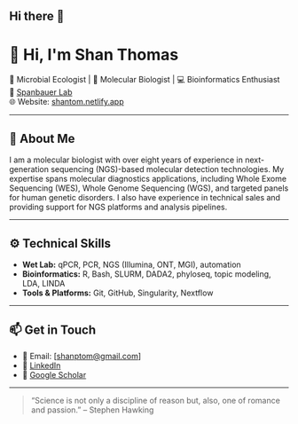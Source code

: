 ## Hi there 👋

# 👋 Hi, I'm Shan Thomas

🔬 Microbial Ecologist | 🧬 Molecular Biologist | 💻 Bioinformatics Enthusiast  
📍 [Spanbauer Lab](https://trishaspanbauer.com)  
🌐 Website: [shantom.netlify.app](https://shantom.netlify.app)

---

## 🧪 About Me

I am a molecular biologist with over eight years of experience in next-generation sequencing (NGS)-based molecular detection technologies. My expertise spans molecular diagnostics applications, including Whole Exome Sequencing (WES), Whole Genome Sequencing (WGS), and targeted panels for human genetic disorders. I also have experience in technical sales and providing support for NGS platforms and analysis pipelines. 

---

## ⚙️ Technical Skills

- **Wet Lab:** qPCR, PCR, NGS (Illumina, ONT, MGI), automation
- **Bioinformatics:** R, Bash, SLURM, DADA2, phyloseq, topic modeling, LDA, LINDA
- **Tools & Platforms:** Git, GitHub, Singularity, Nextflow

---


## 📫 Get in Touch

- 📧 Email: [shanptom@gmail.com]
- 💼 [LinkedIn](https://linkedin.com/in/shan-thomas-719756aa)
- 📃 [Google Scholar](https://scholar.google.com/citations?user=9EsIZrgAAAAJ&hl=en&authuser=1)

---

> “Science is not only a discipline of reason but, also, one of romance and passion.” – Stephen Hawking
